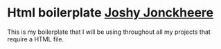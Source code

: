 # Html boilerplate <u>Joshy Jonckheere</u>

This is my boilerplate that I will be using throughout all my projects that require a HTML file.
